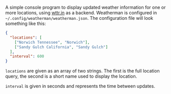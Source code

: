 A simple console program to display updated weather information for one or more locations, using [wttr.in](https://wttr.in) as a backend. Weatherman is configured in `~/.config/weatherman/weatherman.json`. The configuration file will look something like this:

```json
{
  "locations": [
    ["Norwich Tennessee", "Norwich"],
    ["Sandy Gulch California", "Sandy Gulch"]
  ],
  "interval": 600
}
```

`locations` are given as an array of two strings. The first is the full location query, the second is a short name used to display the location.

`interval` is given in seconds and represents the time between updates.